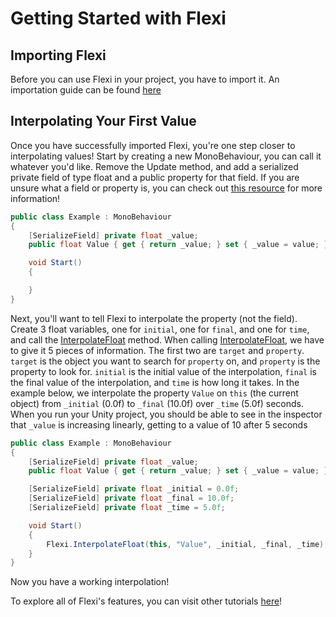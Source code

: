 # Getting Started with Flexi

## Importing Flexi
Before you can use Flexi in your project, you have to import it. An importation guide can be found [here](Import.md)

## Interpolating Your First Value
Once you have successfully imported Flexi, you're one step closer to interpolating values! Start by creating a new MonoBehaviour, you can call it whatever you'd like. Remove the Update method, and add a serialized private field of type float and a public property for that field. If you are unsure what a field or property is, you can check out [this resource](https://medium.com/omarelgabrys-blog/properties-vs-fields-in-c-6cec86c59dc9) for more information!
```cs
public class Example : MonoBehaviour
{
    [SerializeField] private float _value;
    public float Value { get { return _value; } set { _value = value; } }

    void Start()
    {

    }
}
```

Next, you'll want to tell Flexi to interpolate the property (not the field). Create 3 float variables, one for `initial`, one for `final`, and one for `time`, and call the [InterpolateFloat](../Flexi/InterpolateFloat.md) method. When calling [InterpolateFloat](../Flexi/InterpolateFloat.md), we have to give it 5 pieces of information. The first two are `target` and `property`. `target` is the object you want to search for `property` on, and `property` is the property to look for. `initial` is the initial value of the interpolation, `final` is the final value of the interpolation, and `time` is how long it takes. In the example below, we interpolate the property `Value` on `this` (the current object) from `_initial` (0.0f) to `_final` (10.0f) over `_time` (5.0f) seconds. When you run your Unity project, you should be able to see in the inspector that `_value` is increasing linearly, getting to a value of 10 after 5 seconds
```cs
public class Example : MonoBehaviour
{
    [SerializeField] private float _value;
    public float Value { get { return _value; } set { _value = value; } }

    [SerializeField] private float _initial = 0.0f;
    [SerializeField] private float _final = 10.0f;
    [SerializeField] private float _time = 5.0f;

    void Start()
    {
        Flexi.InterpolateFloat(this, "Value", _initial, _final, _time);
    }
}
```
Now you have a working interpolation!

To explore all of Flexi's features, you can visit other tutorials [here](Tutorials.md)!